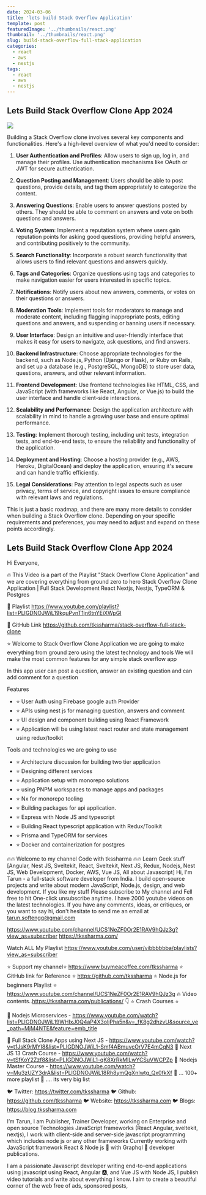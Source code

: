 ```yaml
---
date: 2024-03-06
title: 'lets build Stack Overflow Application'
template: post
featuredImage: '../thumbnails/react.png'
thumbnail: '../thumbnails/react.png'
slug: build-stack-overflow-full-stack-application
categories:
  - react
  - aws
  - nestjs
tags:
  - react
  - aws
  - nestjs
---
```


## Lets Build Stack Overflow Clone App 2024

![](https://i.ytimg.com/vi/Klsve8DuYnA/maxresdefault.jpg)

Building a Stack Overflow clone involves several key components and functionalities. Here's a high-level overview of what you'd need to consider:

1. **User Authentication and Profiles**: Allow users to sign up, log in, and manage their profiles. Use authentication mechanisms like OAuth or JWT for secure authentication.

2. **Question Posting and Management**: Users should be able to post questions, provide details, and tag them appropriately to categorize the content.

3. **Answering Questions**: Enable users to answer questions posted by others. They should be able to comment on answers and vote on both questions and answers.

4. **Voting System**: Implement a reputation system where users gain reputation points for asking good questions, providing helpful answers, and contributing positively to the community.

5. **Search Functionality**: Incorporate a robust search functionality that allows users to find relevant questions and answers quickly.

6. **Tags and Categories**: Organize questions using tags and categories to make navigation easier for users interested in specific topics.

7. **Notifications**: Notify users about new answers, comments, or votes on their questions or answers.

8. **Moderation Tools**: Implement tools for moderators to manage and moderate content, including flagging inappropriate posts, editing questions and answers, and suspending or banning users if necessary.

9. **User Interface**: Design an intuitive and user-friendly interface that makes it easy for users to navigate, ask questions, and find answers.

10. **Backend Infrastructure**: Choose appropriate technologies for the backend, such as Node.js, Python (Django or Flask), or Ruby on Rails, and set up a database (e.g., PostgreSQL, MongoDB) to store user data, questions, answers, and other relevant information.

11. **Frontend Development**: Use frontend technologies like HTML, CSS, and JavaScript (with frameworks like React, Angular, or Vue.js) to build the user interface and handle client-side interactions.

12. **Scalability and Performance**: Design the application architecture with scalability in mind to handle a growing user base and ensure optimal performance.

13. **Testing**: Implement thorough testing, including unit tests, integration tests, and end-to-end tests, to ensure the reliability and functionality of the application.

14. **Deployment and Hosting**: Choose a hosting provider (e.g., AWS, Heroku, DigitalOcean) and deploy the application, ensuring it's secure and can handle traffic efficiently.

15. **Legal Considerations**: Pay attention to legal aspects such as user privacy, terms of service, and copyright issues to ensure compliance with relevant laws and regulations.

This is just a basic roadmap, and there are many more details to consider when building a Stack Overflow clone. Depending on your specific requirements and preferences, you may need to adjust and expand on these points accordingly.

## Lets Build Stack Overflow Clone App 2024

Hi Everyone, 

🔥 This Video is a part of the Playlist "Stack Overflow Clone Application" and we are covering everything from ground zero to hero 
Stack Overflow Clone Application | Full Stack Development 
React Nextjs, Nestjs, TypeORM & Postgres


🔗 Playlist  https://www.youtube.com/playlist?list=PLIGDNOJWiL19kquPvnT1jn6tnYEiXWpGl

🔗 GitHub Link  https://github.com/tkssharma/stack-overflow-full-stack-clone

⭐️ Welcome to Stack Overflow Clone Application
we are going to make everything from ground zero using the latest technology and tools
We will make the most common features for any simple stack overflow app

In this app user can post a question, answer an existing question and can add comment for a question

Features 
- ⭐️ User Auth using Firebase google auth Provider 
- ⭐️ APIs using nest js for managing question, answers and comment
- ⭐️ UI design and component building using React Framework 
- ⭐️ Application will be using latest react router and state management using redux/toolkit


Tools and technologies we are going to use 

- ⭐️ Architecture discussion for building two tier application
- ⭐️ Designing different services
- ⭐️ Application setup with monorepo solutions
- ⭐️ using PNPM workspaces to manage apps and packages
- ⭐️ Nx for monorepo tooling
- ⭐️ Building packages for api application.
- ⭐️ Express with Node JS and typescript 
- ⭐️ Building React typescript application with Redux/Toolkit
- ⭐️ Prisma and TypeORM for services 
- ⭐️ Docker and containerization for postgres


🔥🔥 Welcome to my channel Code with tkssharma 🔥🔥
Learn Geek stuff [Angular, Nest JS, Sveltekit,  React, Sveltekit, Next JS, Redux, Nodejs, Nest JS,  Web Development, Docker, AWS, Vue JS, All about Javascript]
Hi, I'm Tarun - a full-stack software developer from India. I build open-source projects and write about modern JavaScript, Node.js, design, and web development. If you like my stuff Please subscribe to My channel and Fell free to hit One-click unsubscribe anytime. I have 2000 youtube videos on the latest technologies.
If you have any comments, ideas, or critiques, or you want to say hi, don't hesitate to send me an email at tarun.softengg@gmail.com

https://www.youtube.com/channel/UCS1NeZF0Or2E1RAV9hQJz3g?view_as=subscriber
https://tkssharma.com/

Watch ALL My Playlist
https://www.youtube.com/user/vibbbbbba/playlists?view_as=subscriber

⭐️ Support my channel⭐️ https://www.buymeacoffee.com/tkssharma
⭐️ GitHub link for Reference ⭐️ https://github.com/tkssharma
⭐️ Node.js for beginners Playlist ⭐️ https://www.youtube.com/channel/UCS1NeZF0Or2E1RAV9hQJz3g
🔥 Video contents..https://tkssharma.com/publications/  👇 
⭐️ Crash Courses ⭐️

🔗 Nodejs Microservices - https://www.youtube.com/watch?list=PLIGDNOJWiL19WHIxJ0Q4aP4X3oljPha5n&v=_fK8g2dhzvU&source_ve_path=MjM4NTE&feature=emb_title

🔗 Full Stack Clone Apps using Next JS - https://www.youtube.com/watch?v=t1JsK9rMYI8&list=PLIGDNOJWiL1-Smf4ABmuvcOrV7E4mCqN3
🔗 Next JS 13 Crash Course - https://www.youtube.com/watch?v=tSfKoY2Zzf8&list=PLIGDNOJWiL1-qK8XrRkMlLwYCSuVWCPZp
🔗 Nodejs Master Course - https://www.youtube.com/watch?v=Mu3zUZY3drA&list=PLIGDNOJWiL18Rh8ymQgXnIwtg_Qx0fkXf
🔗 ... 100+ more playlist 
🔗 .... its very big list 


🐦 Twitter: https://twitter.com/tkssharma
🐦 Github: https://github.com/tkssharma
🐦 Website: https://tkssharma.com
🐦 Blogs: https://blog.tkssharma.com

I’m Tarun, I am Publisher, Trainer Developer, working on Enterprise and open source Technologies JavaScript frameworks (React Angular, sveltekit, nextjs), I work with client-side and server-side javascript programming which includes node js or any other frameworks Currently working with JavaScript framework React & Node js 🚀 with Graphql 🎉 developer publications.

I am a passionate Javascript developer writing end-to-end applications using javascript using React, Angular 🅰️, and Vue JS with Node JS, I publish video tutorials and write about everything I know. I aim to create a beautiful corner of the web free of ads, sponsored posts,